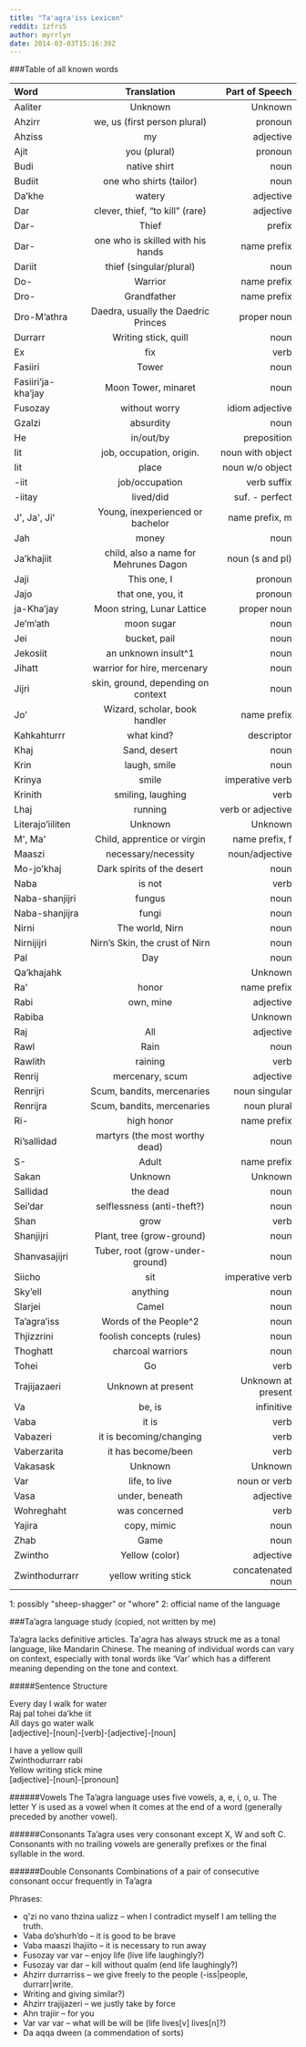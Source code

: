 ```yaml
---
title: "Ta'agra'iss Lexicon"
reddit: 1zfrs5
author: myrrlyn
date: 2014-03-03T15:16:39Z
---
```


###Table of all known words

|Word               |Translation                            |Part of Speech     |
|:---               |:---:                                  |---:               |
|Aaliter            |Unknown                                |Unknown            |
|Ahzirr             |we, us (first person plural)           |pronoun            |
|Ahziss             |my                                     |adjective          |
|Ajit               |you (plural)                           |pronoun            |
|Budi               |native shirt                           |noun               |
|Budiit             |one who shirts (tailor)                |noun               |
|Da’khe             |watery                                 |adjective          |
|Dar                |clever, thief, “to kill” (rare)        |adjective          |
|Dar-               |Thief                                  |prefix             |
|Dar-               |one who is skilled with his hands      |name prefix        |
|Dariit             |thief (singular/plural)                |noun               |
|Do-                |Warrior                                |name prefix        |
|Dro-               |Grandfather                            |name prefix        |
|Dro-M’athra        |Daedra, usually the Daedric Princes    |proper noun        |
|Durrarr            |Writing stick, quill                   |noun               |
|Ex                 |fix                                    |verb               |
|Fasiiri            |Tower                                  |noun               |
|Fasiiri’ja-kha’jay |Moon Tower, minaret                    |noun               |
|Fusozay            |without worry                          |idiom adjective    |
|Gzalzi             |absurdity                              |noun               |
|He                 |in/out/by                              |preposition        |
|Iit                |job, occupation, origin.				|noun with object   |
|Iit                |place                                  |noun w/o object    |
|-iit               |job/occupation                         |verb suffix        |
|-iitay             |lived/did                              |suf.	- perfect	|
|J', Ja', Ji'       |Young, inexperienced or bachelor       |name prefix, m     |
|Jah                |money                                  |noun               |
|Ja’khajiit         |child, also a name for Mehrunes Dagon  |noun (s and pl)    |
|Jaji               |This one, I                            |pronoun            |
|Jajo               |that one, you, it                      |pronoun            |
|ja-Kha’jay         |Moon string, Lunar Lattice             |proper noun        |
|Je’m’ath           |moon sugar                             |noun               |
|Jei                |bucket, pail                           |noun               |
|Jekosiit           |an unknown insult^1                    |noun               |
|Jihatt             |warrior for hire, mercenary            |noun               |
|Jijri              |skin, ground, depending on context     |noun               |
|Jo'                |Wizard, scholar, book handler          |name prefix        |
|Kahkahturrr        |what kind?                             |descriptor         |
|Khaj               |Sand, desert                           |noun               |
|Krin               |laugh, smile                           |noun               |
|Krinya             |smile                                  |imperative verb    |
|Krinith            |smiling, laughing                      |verb               |
|Lhaj               |running                                |verb or adjective  |
|Literajo’iiliten   |Unknown                                |Unknown            |
|M', Ma'            |Child, apprentice or virgin            |name prefix, f     |
|Maaszi             |necessary/necessity                    |noun/adjective     |
|Mo-jo’khaj         |Dark spirits of the desert             |noun               |
|Naba               |is not                                 |verb               |
|Naba-shanjijri     |fungus                                 |noun               |
|Naba-shanjijra     |fungi                                  |noun               |
|Nirni              |The world, Nirn                        |noun               |
|Nirnijijri         |Nirn’s Skin, the crust of Nirn         |noun               |
|Pal                |Day                                    |noun               |
|Qa’khajahk|        |Unknown                                |Unknown            |
|Ra'                |honor                                  |name prefix        |
|Rabi               |own, mine                              |adjective          |
|Rabiba|            |Unknown                                |Unknown            |
|Raj                |All                                    |adjective          |
|Rawl               |Rain                                   |noun               |
|Rawlith            |raining                                |verb               |
|Renrij             |mercenary, scum                        |adjective          |
|Renrijri           |Scum, bandits, mercenaries             |noun singular      |
|Renrijra           |Scum, bandits, mercenaries             |noun plural        |
|Ri-                |high honor                             |name prefix        |
|Ri’sallidad        |martyrs (the most worthy dead)         |noun               |
|S-                 |Adult                                  |name prefix        |
|Sakan              |Unknown                                |Unknown            |
|Sallidad           |the dead                               |noun               |
|Sei’dar            |selflessness (anti-theft?)             |noun               |
|Shan               |grow                                   |verb               |
|Shanjijri          |Plant, tree (grow-ground)              |noun               |
|Shanvasajijri      |Tuber, root (grow-under-ground)        |noun               |
|Siicho             |sit                                    |imperative verb    |
|Sky’ell            |anything                               |noun               |
|Slarjei            |Camel                                  |noun               |
|Ta’agra’iss        |Words of the People^2                  |noun               |
|Thjizzrini         |foolish concepts (rules)               |noun               |
|Thoghatt           |charcoal warriors                      |noun               |
|Tohei              |Go                                     |verb               |
|Trajijazaeri       |Unknown at present                     |Unknown at present |
|Va                 |be, is                                 |infinitive         |
|Vaba               |it is                                  |verb               |
|Vabazeri           |it is becoming/changing                |verb               |
|Vaberzarita        |it has become/been                     |verb               |
|Vakasask           |Unknown                                |Unknown            |
|Var                |life, to live                          |noun or verb       |
|Vasa               |under, beneath                         |adjective          |
|Wohreghaht         |was concerned                          |verb               |
|Yajira             |copy, mimic                            |noun               |
|Zhab               |Game                                   |noun               |
|Zwintho            |Yellow (color)                         |adjective          |
|Zwinthodurrarr     |yellow writing stick                   |concatenated noun  |

1: possibly "sheep-shagger" or "whore"
2: official name of the language

###Ta’agra language study (copied, not written by me)

Ta’agra lacks definitive articles.
Ta'agra has always struck me as a tonal language, like Mandarin Chinese.
The meaning of individual words can vary on context, especially with tonal words like ‘Var’ which has a different meaning depending on the tone and context.

#####Sentence Structure

Every day I walk for water    
Raj pal tohei da’khe iit    
All days go water walk    
[adjective]-[noun]-[verb]-[adjective]-[noun]    

I have a yellow quill    
Zwinthodurrarr rabi    
Yellow writing stick mine    
[adjective]-[noun]-[pronoun]    

######Vowels
The Ta’agra language uses five vowels, a, e, i, o, u.
The letter Y is used as a vowel when it comes at the end of a word (generally preceded by another vowel).

######Consonants
Ta’agra uses very consonant except X, W and soft C.
Consonants with no trailing vowels are generally prefixes or the final syllable in the word.

######Double Consonants
Combinations of a pair of consecutive consonant occur frequently in Ta’agra

Phrases:

* q'zi no vano thzina ualizz – when I contradict myself I am telling the truth.
* Vaba do’shurh’do – it is good to be brave
* Vaba maaszi lhajiito – it is necessary to run away
* Fusozay var var – enjoy life (live life laughingly?)
* Fusozay var dar – kill without qualm (end life laughingly?)
* Ahzirr durrarriss – we give freely to the people (-iss|people, durrarr|write.
* Writing and giving similar?)
* Ahzirr trajijazeri – we justly take by force
* Ahn trajiir – for you
* Var var var – what will be will be (life lives[v] lives[n]?)
* Da aqqa dween (a commendation of sorts)

